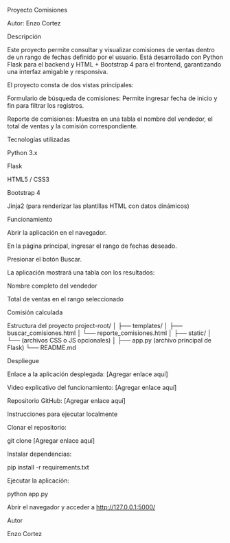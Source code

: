 Proyecto Comisiones

Autor: Enzo Cortez

Descripción

Este proyecto permite consultar y visualizar comisiones de ventas dentro de un rango de fechas definido por el usuario. Está desarrollado con Python Flask para el backend y HTML + Bootstrap 4 para el frontend, garantizando una interfaz amigable y responsiva.

El proyecto consta de dos vistas principales:

Formulario de búsqueda de comisiones: Permite ingresar fecha de inicio y fin para filtrar los registros.

Reporte de comisiones: Muestra en una tabla el nombre del vendedor, el total de ventas y la comisión correspondiente.

Tecnologías utilizadas

Python 3.x

Flask

HTML5 / CSS3

Bootstrap 4

Jinja2 (para renderizar las plantillas HTML con datos dinámicos)

Funcionamiento

Abrir la aplicación en el navegador.

En la página principal, ingresar el rango de fechas deseado.

Presionar el botón Buscar.

La aplicación mostrará una tabla con los resultados:

Nombre completo del vendedor

Total de ventas en el rango seleccionado

Comisión calculada

Estructura del proyecto
project-root/
│
├── templates/
│   ├── buscar_comisiones.html
│   └── reporte_comisiones.html
│
├── static/
│   └── (archivos CSS o JS opcionales)
│
├── app.py (archivo principal de Flask)
└── README.md

Despliegue

Enlace a la aplicación desplegada: [Agregar enlace aquí]

Video explicativo del funcionamiento: [Agregar enlace aquí]

Repositorio GitHub: [Agregar enlace aquí]

Instrucciones para ejecutar localmente

Clonar el repositorio:

git clone [Agregar enlace aquí]


Instalar dependencias:

pip install -r requirements.txt


Ejecutar la aplicación:

python app.py


Abrir el navegador y acceder a http://127.0.0.1:5000/

Autor

Enzo Cortez
